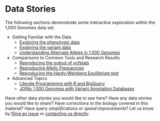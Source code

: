Data Stories
==========================

The following sections demonstrate some interactive exploration within the 1,000 Genomes data set.  

 * Getting Familiar with the Data
   * [Exploring the phenotypic data](./exploring-the-phenotypic-data)
   * [Exploring the variant data](./exploring-the-variant-data)
   * [Understanding Alternate Alleles in 1,000 Genomes](./understanding-alternate-alleles)
 * Comparisons to Common Tools and Research Results
   * [Reproducing the output of vcfstats](./reproducing-vcfstats)
   * [Reproducing Allelic Frequencies](./reproducing-allelic-frequencies)
   * [Reproducing the Hardy-Weinberg Equilibrium test](./reproducing-hardy-weinberg-equilibrium)
 * Advanced Topics
   * [Literate Programming with R and BigQuery](./literate-programming-demo)
   * [JOINs 1,000 Genomes with Variant Annotation Databases](./annotation-joins)

Have other data stories you would like to see here?  Have any data stories you would like to *share*?  Have *corrections to the biology* covered in this material?  Have query *simplifications* or *speed improvements*?  Let us know by [filing an issue](https://github.com/googlegenomics/bigquery-examples/issues) or [contacting us directly](mailto:google-genomics-contact@googlegroups.com).
